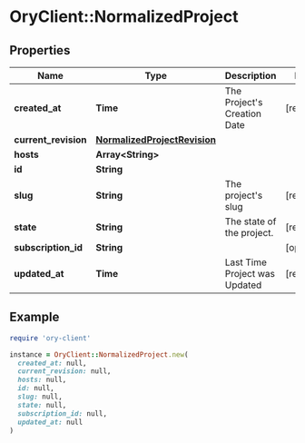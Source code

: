 # OryClient::NormalizedProject

## Properties

| Name | Type | Description | Notes |
| ---- | ---- | ----------- | ----- |
| **created_at** | **Time** | The Project&#39;s Creation Date | [readonly] |
| **current_revision** | [**NormalizedProjectRevision**](NormalizedProjectRevision.md) |  |  |
| **hosts** | **Array&lt;String&gt;** |  |  |
| **id** | **String** |  |  |
| **slug** | **String** | The project&#39;s slug | [readonly] |
| **state** | **String** | The state of the project. | [readonly] |
| **subscription_id** | **String** |  | [optional] |
| **updated_at** | **Time** | Last Time Project was Updated | [readonly] |

## Example

```ruby
require 'ory-client'

instance = OryClient::NormalizedProject.new(
  created_at: null,
  current_revision: null,
  hosts: null,
  id: null,
  slug: null,
  state: null,
  subscription_id: null,
  updated_at: null
)
```

